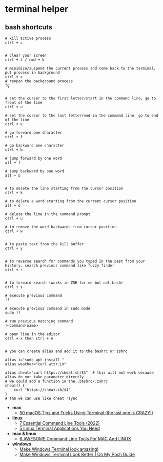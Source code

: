 # terminal helper


## bash shortcuts


```
# kill active process
ctrl + c


# clear your screen
ctrl + l / cmd + k

# minimize/suspend the current process and come back to the terminal, put process in background
ctrl + z
# reopen the background process
fg


# set the cursor to the first letter/start in the command line, go to front of the line
ctrl + a

# set the cursor to the last letter/end in the command line, go to end of the line
ctrl + e

# go forward one character
ctrl + f

# go backword one character
ctrl + b 

# jump forward by one word
alt + f

# jump backward by one word
alt + b 


# to delete the line starting from the cursor position
ctrl + k 

# to delete a word starting from the current cursor position
alt + d

# delete the line in the command prompt
ctrl + u

# to remove the word backwards from cursor position
ctrl + w


# to paste text from the kill buffer
ctrl + y


# to reverse search for commands you typed in the past from your history, search previous command like fuzzy finder
ctrl + r


# to forward search (works in ZSH for me but not bash)
ctrl + s

# execute previous command
!!

# execute previous command in sudo mode
sudo !!

# run previous matching command
!<command-name>

# open line in the editor
ctrl + x then ctrl + e


```


```
# you can create alias and add it to the bashrc or zshrc

alias i="sudo apt install "
alias weather="curl wttr.in"

alias cheat="curl https://cheat.sh/$1"  # this will not work because alias do not take parameter directly 
# we could add a function in the .bashrc/.zshrc
cheat() {
    curl "https://cheat.sh/$1"
}
# thn we can use like cheat rsync
```


- **mac**
  - [50 macOS Tips and Tricks Using Terminal (the last one is CRAZY!)](https://www.youtube.com/watch?v=qOrlYzqXPa8)
- **linux**
  - [7 Essential Command Line Tools (2022)](https://www.youtube.com/watch?v=2OHrTQVlRMg)
  - [5 Linux Terminal Applications You Need](https://www.youtube.com/watch?v=E8Ww39z_28A)
- **mac & linux**
  - [6 AWESOME Command Line Tools For MAC And LINUX](https://www.youtube.com/watch?v=szehPBOwqlI)
- **windows**
  - [Make Windows Terminal look amazing!](https://www.youtube.com/watch?v=AK2JE2YsKto)
  - [Make Windows Terminal Look Better | Oh My Posh Guide](https://www.youtube.com/watch?v=-G6GbXGo4wo)


```


```
